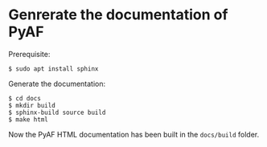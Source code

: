 # Genrerate the documentation of PyAF

Prerequisite:

	$ sudo apt install sphinx

Generate the documentation:

	$ cd docs
	$ mkdir build
	$ sphinx-build source build
	$ make html

Now the PyAF HTML documentation has been built in the `docs/build` folder.